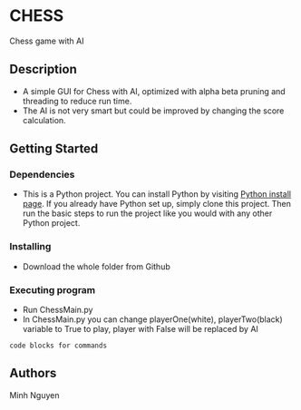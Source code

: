 # CHESS

Chess game with AI

## Description

* A simple GUI for Chess with AI, optimized with alpha beta pruning and threading to reduce run time.
* The AI is not very smart but could be improved by changing the score calculation.

## Getting Started

### Dependencies

* This is a Python project. You can install Python by visiting [Python install page](https://www.python.org/downloads/). If you already have Python set up, simply clone this project. Then run the basic steps to run the project like you would with any other Python project.



### Installing

* Download the whole folder from Github

### Executing program

* Run ChessMain.py
* In ChessMain.py you can change playerOne(white), playerTwo(black) variable to True to play, player with False will be replaced by AI

```
code blocks for commands
```


## Authors

Minh Nguyen

